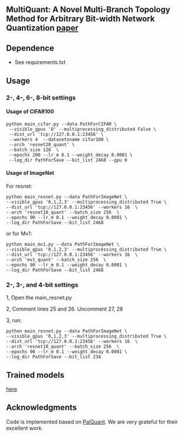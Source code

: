 ## MultiQuant: A Novel Multi-Branch Topology Method for Arbitrary Bit-width Network Quantization [paper](https://arxiv.org/abs/2305.08117)
## Dependence
* See requirements.txt


## Usage 

### 2-, 4-, 6-, 8-bit settings

#### Usage of CIFAR100 

```
python main_cifar.py --data PathForCIFAR \
 --visible_gpus '0' --multiprocessing_distributed False \
 --dist_url 'tcp://127.0.0.1:23456' \
 --workers 4  --datasetsname cifar100 \
 --arch 'resnet20_quant' \
 --batch_size 128  \
 --epochs 200 --lr_m 0.1 --weight_decay 0.0001 \
 --log_dir PathForSave --bit_list 2468 --gpu 0 
```

#### Usage of ImageNet

For resnet:

```
python main_resnet.py --data PathForImageNet \
--visible_gpus '0,1,2,3' --multiprocessing_distributed True \
--dist_url 'tcp://127.0.0.1:23456' --workers 16  \
--arch 'resnet18_quant' --batch_size 256  \
--epochs 90 --lr_m 0.1 --weight_decay 0.0001 \
--log_dir PathForSave --bit_list 2468
```

or for Mv1:


```
python main_mv1.py --data PathForImageNet \
--visible_gpus '0,1,2,3' --multiprocessing_distributed True \
--dist_url 'tcp://127.0.0.1:23456' --workers 16  \
--arch 'mv1_quant' --batch_size 256  \
--epochs 90 --lr_m 0.1 --weight_decay 0.0001 \
--log_dir PathForSave --bit_list 2468
```

### 2-, 3-, and 4-bit settings

1, Open the main_resnet.py

2, Comment lines 25 and 26. Uncomment 27, 28

3, run:

```
python main_resnet.py --data PathForImageNet \
--visible_gpus '0,1,2,3' --multiprocessing_distributed True \
--dist_url 'tcp://127.0.0.1:23456' --workers 16  \
--arch 'resnet18_quant' --batch_size 256  \
--epochs 90 --lr_m 0.1 --weight_decay 0.0001 \
--log_dir PathForSave --bit_list 234
```

##  Trained models
[here](https://drive.google.com/drive/folders/1gF_t_v3ReUkhsrEtSQpkPjOHUyG_Y7E0?usp=sharing)


##  Acknowledgments

Code is implemented based on [PalQuant](https://github.com/huqinghao/PalQuant/). We are very grateful for their excellent work.
